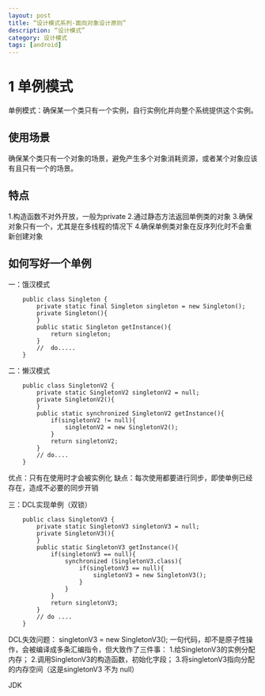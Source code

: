 ```yaml
---
layout: post
title: “设计模式系列-面向对象设计原则”
description: “设计模式”
category: 设计模式
tags: [android]
---
```


# 1 单例模式

单例模式：确保某一个类只有一个实例，自行实例化并向整个系统提供这个实例。

## 使用场景

确保某个类只有一个对象的场景，避免产生多个对象消耗资源，或者某个对象应该有且只有一个的场景。

## 特点

1.构造函数不对外开放，一般为private
2.通过静态方法返回单例类的对象
3.确保对象只有一个，尤其是在多线程的情况下
4.确保单例类对象在反序列化时不会重新创建对象 

## 如何写好一个单例

一：饿汉模式

        public class Singleton {
            private static final Singleton singleton = new Singleton();
            private Singleton(){
            }
            public static Singleton getInstance(){
                return singleton;
            }
            //  do.....
        }

二：懒汉模式

        public class SingletonV2 {
            private static SingletonV2 singletonV2 = null;
            private SingletonV2(){
            }
            public static synchronized SingletonV2 getInstance(){
                if(singletonV2 != null){
                    singletonV2 = new SingletonV2();
                }
                return singletonV2;
            }
            // do....
        }

优点：只有在使用时才会被实例化
缺点：每次使用都要进行同步，即使单例已经存在，造成不必要的同步开销

三：DCL实现单例（双锁）

        public class SingletonV3 {
            private static SingletonV3 singletonV3 = null;
            private SingletonV3(){
            }
            public static SingletonV3 getInstance(){
                if(singletonV3 == null){
                    synchronized (SingletonV3.class){
                        if(singletonV3 == null){
                            singletonV3 = new SingletonV3();
                        }
                    }
                }
                return singletonV3;
            }
            // do ....
        }

DCL失效问题：
singletonV3 = new SingletonV3(); 一句代码，却不是原子性操作，会被编译成多条汇编指令，但大致作了三件事：
1.给SingletonV3的实例分配内存；
2.调用SingletonV3的构造函数，初始化字段；
3.将singletonV3指向分配的内存空间（这是singletonV3 不为 null）

JDK


